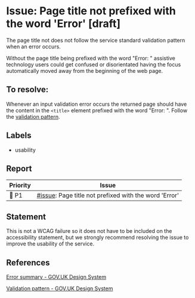 # Issue: Page title not prefixed with the word 'Error' [draft]

The page title not does not follow the service standard validation pattern when an error occurs.

Without the page title being prefixed with the word "Error: " assistive technology users could get confused or disorientated having the focus automatically moved away from the beginning of the web page.

## To resolve:

Whenever an input validation error occurs the returned page should have the content in the `<title>` element prefixed with the word "Error: ". Follow the [validation pattern](https://design-system.service.gov.uk/patterns/validation/).

## Labels

- usability

## Report

| Priority | Issue |
| -------- | ----- | 
| 🔴 P1     | [#issue](): Page title not prefixed with the word 'Error' |

## Statement

This is not a WCAG failure so it does not have to be included on the accessibility statement, but we strongly recommend resolving the issue to improve the usability of the service.

## References

[Error summary - GOV.UK Design System](https://design-system.service.gov.uk/components/error-summary/)

[Validation pattern - GOV.UK Design System](https://design-system.service.gov.uk/patterns/validation/)
